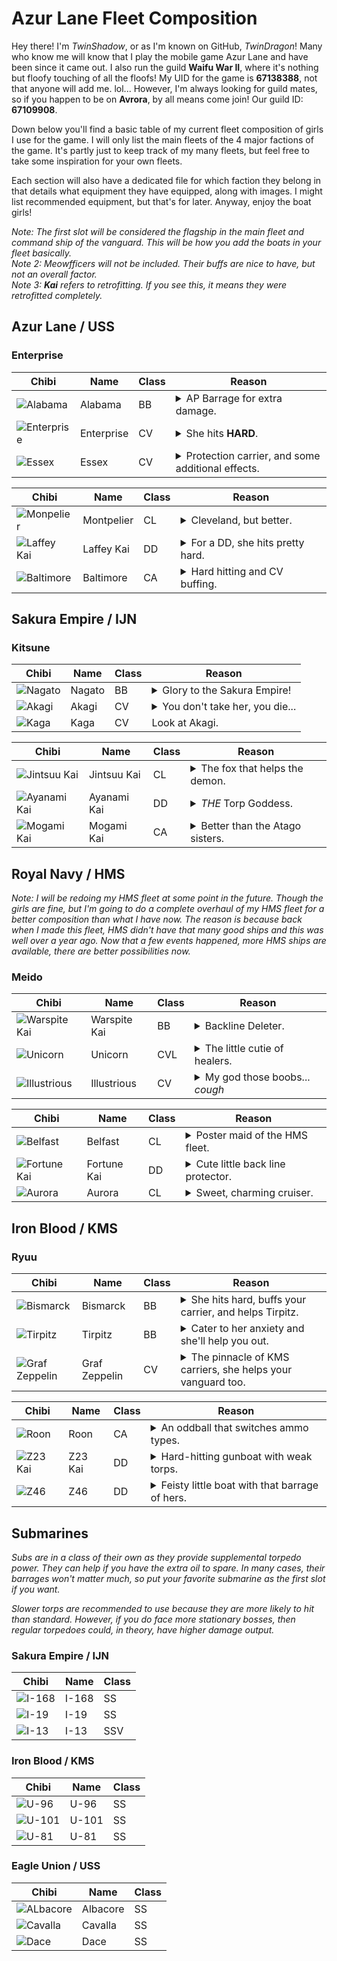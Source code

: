 # Azur Lane Fleet Composition
Hey there! I'm *TwinShadow*, or as I'm known on GitHub, *TwinDragon*! Many who know me will know that I play the mobile game Azur Lane and have been since it came out. I also run the guild __Waifu War II__, where it's nothing but floofy touching of all the floofs! My UID for the game is **67138388**, not that anyone will add me. lol... However, I'm always looking for guild mates, so if you happen to be on **Avrora**, by all means come join! Our guild ID: **67109908**.

Down below you'll find a basic table of my current fleet composition of girls I use for the game. I will only list the main fleets of the 4 major factions of the game. It's partly just to keep track of my many fleets, but feel free to take some inspiration for your own fleets.

Each section will also have a dedicated file for which faction they belong in that details what equipment they have equipped, along with images. I might list recommended equipment, but that's for later. Anyway, enjoy the boat girls!

*Note: The first slot will be considered the flagship in the main fleet and command ship of the vanguard. This will be how you add the boats in your fleet basically.*  
*Note 2: Meowfficers will not be included. Their buffs are nice to have, but not an overall factor.*  
*Note 3: **Kai** refers to retrofitting. If you see this, it means they were retrofitted completely.*

## Azur Lane / USS
### Enterprise
| Chibi | Name | Class | Reason 
| --- | --- | --- | --- |
| ![Alabama](imgs/USS/AlabamaChibi.png) | Alabama | BB | <details><summary>AP Barrage for extra damage.</summary>She hits pretty hard on her own, and along with her AP barrage, there's the added normal firing of shells that can sometimes catch suicide boats.</details>
| ![Enterprise](imgs/USS/EnterpriseChibi.png) | Enterprise | CV | <details><summary>She hits **HARD**.</summary>If her skill procs, her aircraft will double their damage output.</details>
| ![Essex](imgs/USS/EssexChibi.png) | Essex | CV | <details><summary>Protection carrier, and some additional effects.</summary>She provides some pretty good buffs to herself when in a USS fleet, not to mention helping out your ships in certain cases.</details>

| Chibi | Name | Class | Reason 
| --- | --- | --- | --- |
| ![Monpelier](imgs/USS/MontpelierChibi.png) | Montpelier | CL | <details><summary>Cleveland, but better.</summary>Montpelier is the younger Cleveland-class, improving on her namesake in many ways. She also helps out your other cruisers as well.</details>
| ![Laffey Kai](imgs/USS/LaffeyKaiChibi.png) | Laffey Kai | DD | <details><summary>For a DD, she hits pretty hard.</summary>An AP barrage along with torps? Why not. She also hits hard too and is all-around decent.</details>
| ![Baltimore](imgs/USS/BaltimoreChibi.png) | Baltimore | CA | <details><summary>Hard hitting and CV buffing.</summary>Baltimore hits hard, decent armor, and even buffs your CV's and CVL's in USS fleets. If you sortie without them, she'll buff herself instead. Also, she has a special AP ammo buff for her main gun.</details>

## Sakura Empire / IJN
### Kitsune
| Chibi | Name | Class | Reason 
| --- | --- | --- | --- |
| ![Nagato](imgs/IJN/NagatoChibi.png) | Nagato | BB | <details><summary>Glory to the Sakura Empire!</summary>Not only is she a smol fox, she will help you carry your fleet to glory. She has a very powerful barrage if it goes off, and she buffs your IJN carriers to boot. You don't mess with this little thing.</details>
| ![Akagi](imgs/IJN/AkagiChibi.png) | Akagi | CV | <details><summary>You don't take her, you die...</summary>A scary 9-tailed fox that will kill you if you so much as look at another woman... A powerful carrier and when sortied with her sister, Kaga, they buff each other and have an early launch of aircraft. Very formiddable carriers.</details>
| ![Kaga](imgs/IJN/KagaChibi.png) | Kaga | CV | Look at Akagi.

| Chibi | Name | Class | Reason 
| --- | --- | --- | --- |
| ![Jintsuu Kai](imgs/IJN/JintsuuKaiChibi.png) | Jintsuu Kai | CL | <details><summary>The fox that helps the demon.</summary>Jintsuu buffs all your DD and CL torps while she's afloat, including crits. Pair her up with Ayanami and you've got a force to be reckoned with.</details>
| ![Ayanami Kai](imgs/IJN/AyanamiKaiChibi.png) | Ayanami Kai | DD | <details><summary>*THE* Torp Goddess.</summary>Ayanami is the torpedo goddess of the game, so spec'ing her out accordingly is key. But don't count on those guns of hers. Her barrage also launches powerful torpedoes along with decent self-buffs as well.</details>
| ![Mogami Kai](imgs/IJN/MogamiKaiChibi.png) | Mogami Kai | CA | <details><summary>Better than the Atago sisters.</summary>She makes HE guns actually work in your favor, and has a defense against AP ammo to boot. Hits hard, good armor, good boat to have in your fleet.</details>

## Royal Navy / HMS
*Note: I will be redoing my HMS fleet at some point in the future. Though the girls are fine, but I'm going to do a complete overhaul of my HMS fleet for a better composition than what I have now. The reason is because back when I made this fleet, HMS didn't have that many good ships and this was well over a year ago. Now that a few events happened, more HMS ships are available, there are better possibilities now.*
### Meido
| Chibi | Name | Class | Reason 
| --- | --- | --- | --- |
| ![Warspite Kai](imgs/HMS/WarspiteKaiChibi.png) | Warspite Kai | BB | <details><summary>Backline Deleter.</summary>Warspite makes her namesake as the backline deleter if you take her for the exercises. Otherwise, she has crazy high accuracy that's terrifying, and overall powerful.</details>
| ![Unicorn](imgs/HMS/UnicornChibi.png) | Unicorn | CVL | <details><summary>The little cutie of healers.</summary>Unicorn is an excellent defense-focused CVL that heals your vanguard every time her aircraft launch.</details>
| ![Illustrious](imgs/HMS/IllustriousChibi.png) | Illustrious | CV | <details><summary>My god those boobs... *cough*</summary>In all seriousness, Illustrious is a defense-oriented CV, having 2 fighter slots and a skill that protects your vanguard from all damage for a few seconds when her aircraft launch.</details>

| Chibi | Name | Class | Reason 
| --- | --- | --- | --- |
| ![Belfast](imgs/HMS/BelfastChibi.png) | Belfast | CL | <details><summary>Poster maid of the HMS fleet.</summary>Belfast buffs her HE damage (shells only), and lays down a smokescreen to incease evasion from airstrikes. Decent boat to have.</details>
| ![Fortune Kai](imgs/HMS/FortuneKaiChibi.png) | Fortune Kai | DD | <details><summary>Cute little back line protector.</summary>She has a chance to evade all incoming attacks, and she helps your backline defense a little bit. *But please, stay quiet when you're fighting...*</details>
| ![Aurora](imgs/HMS/AuroraChibi.png) | Aurora | CL | <details><summary>Sweet, charming cruiser.</summary>Her skill buffs her damage to small boats like destroyers, torpedo boats, etc... She also debuffs the evasion of enemy destroyers and light cruisers so long as she's alive.</details>

## Iron Blood / KMS
### Ryuu
| Chibi | Name | Class | Reason 
| --- | --- | --- | --- |
| ![Bismarck](imgs/KMS/BismarckChibi.png) | Bismarck | BB | <details><summary>She hits hard, buffs your carrier, and helps Tirpitz.</summary>Bismarck helps Tirpitz get over her social anxiety while buffing all of your Iron Blood ships and vanguard. On top of that, she has a decent barrage when she's flagship.</details>
| ![Tirpitz](imgs/KMS/TirpitzChibi.png) | Tirpitz | BB | <details><summary>Cater to her anxiety and she'll help you out.</summary>Alone, she does decent damage, but when sortied with other BB/BC's, then she gets nerfed. However, Bismarck let's her get over that anxiety. Decent BB, but don't count on those torps for a lot of damage.</details>
| ![Graf Zeppelin](imgs/KMS/Graf_ZeppelinChibi.png) | Graf Zeppelin | CV | <details><summary>The pinnacle of KMS carriers, she helps your vanguard too.</summary>Graf Zeppelin is a good carrier to have. Not only does she buff your vanguard by reducing the damage they take, she gets a buff herself for each KMS ship up to a stack of 3. Equip her with KMS Aircraft and she'll carry you to glory.</details>

| Chibi | Name | Class | Reason 
| --- | --- | --- | --- |
| ![Roon](imgs/KMS/RoonChibi.png) | Roon | CA | <details><summary>An oddball that switches ammo types.</summary>Roon is not only a yandere (and scary at that), but she's odd that her main gun switches ammo types betwen AP and HE. Not bad to use, but situational at times. She does have a powerful barrage that is both AP and HE that fires in three directions. Oh, and she spawns shields.</details>
| ![Z23 Kai](imgs/KMS/Z23KaiChibi.png) | Z23 Kai | DD | <details><summary>Hard-hitting gunboat with weak torps.</summary>Z23 hits hard and fast, rivaling that of even CL's. She has a powerful AP barrage that also launches torps, and even spawns a helpful pair of shields to block incoming fire. Just don't rely on the shields too much.</details>
| ![Z46](imgs/KMS/Z46Chibi.png) | Z46 | DD | <details><summary>Feisty little boat with that barrage of hers.</summary>She's a feisty one, as her AP barrage gets a buff from her skill (but for the love of Cubes, do not equip an AP gun on her; DD's do not like AP guns), and she can hit rapidly too. Oh, and she buffs herself every time she fires down a plane. Buff timer resets every time, but does not stack.</details>

## Submarines
*Subs are in a class of their own as they provide supplemental torpedo power. They can help if you have the extra oil to spare. In many cases, their barrages won't matter much, so put your favorite submarine as the first slot if you want.*

*Slower torps are recommended to use because they are more likely to hit than standard. However, if you do face more stationary bosses, then regular torpedoes could, in theory, have higher damage output.*

### Sakura Empire / IJN
| Chibi | Name | Class
| --- | --- | --- |
| ![I-168](imgs/IJN/I-168Chibi.png) | I-168 | SS |
| ![I-19](imgs/IJN/I-19Chibi.png) | I-19 | SS |
| ![I-13](imgs/IJN/I-13Chibi.png) | I-13 | SSV |

### Iron Blood / KMS
| Chibi | Name | Class
| --- | --- | --- |
| ![U-96](imgs/KMS/U-96Chibi.png) | U-96 | SS |
| ![U-101](imgs/KMS/U-101Chibi.png) | U-101 | SS |
| ![U-81](imgs/KMS/U-81Chibi.png) | U-81 | SS |

### Eagle Union / USS
| Chibi | Name | Class
| --- | --- | --- |
| ![ALbacore](imgs/USS/AlbacoreChibi.png) | Albacore | SS |
| ![Cavalla](imgs/USS/CavallaChibi.png) | Cavalla | SS |
| ![Dace](imgs/USS/DaceChibi.png) | Dace | SS |
